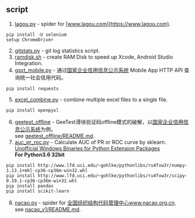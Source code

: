 ## script
1. [lagou.py](/lagou/lagou.py) - spider for [www.lagou.com](https://www.lagou.com).  
```
pip install -U selenium
setup ChromeDriver
```
2. [gitstats.py](/gitstats/gitstats.py) - git log statistics script.  
3. [ramdisk.sh](/ramdisk/ramdisk.sh) - create RAM Disk to speed up Xcode, Android Studio Integration.  
4. [gsxt_mobile.py](/gsxt_mobile/gsxt_mobile.py) - 通过[国家企业信用信息公示系统](http://www.gsxt.gov.cn) Mobile App HTTP API 查询统一社会信用代码。  
```
pip install requests
```
5. [excel_combine.py](/excel_combine/excel_combine.py) - combine multiple excel files to a single file.  
```
pip install openpyxl
```
6. [geetest_offline](/geetest_offline) - GeeTest滑块验证码offline模式的破解，以[国家企业信用信息公示系统](http://www.gsxt.gov.cn)为例。  
see [geetest_offline/README.md](/geetest_offline/README.md).  
7. [auc_pr_roc.py](/auc_pr_roc/auc_pr_roc.py) - Calculate AUC of PR or ROC curve by sklearn.  
[Unofficial Windows Binaries for Python Extension Packages](http://www.lfd.uci.edu/~gohlke/pythonlibs/)  
**For Python3.6 32bit**  
```
pip install http://www.lfd.uci.edu/~gohlke/pythonlibs/ru4fxw3r/numpy-1.13.1+mkl-cp36-cp36m-win32.whl
pip install http://www.lfd.uci.edu/~gohlke/pythonlibs/ru4fxw3r/scipy-0.19.1-cp36-cp36m-win32.whl
pip install pandas
pip install scikit-learn
```
8. [nacao.py](/nacao_v1/nacao.py) - spider for [全国组织结构代码管理中心www.nacao.org.cn](http://www.nacao.org.cn).  
see [nacao_v1/README.md](/nacao_v1/README.md).  
